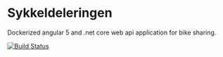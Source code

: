 Sykkeldeleringen
==============
Dockerized angular 5 and .net core web api application for bike sharing.

[![Build Status](https://travis-ci.org/loldot/sykkeldeleringen.svg?branch=master)](https://travis-ci.org/loldot/sykkeldeleringen)